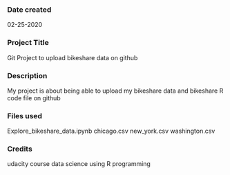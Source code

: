 ### Date created
02-25-2020

### Project Title
Git Project to upload bikeshare data on github

### Description
My project is about being able to upload my bikeshare data and bikeshare R code file on github

### Files used
Explore_bikeshare_data.ipynb
chicago.csv
new_york.csv
washington.csv

### Credits
udacity course data science using R programming
